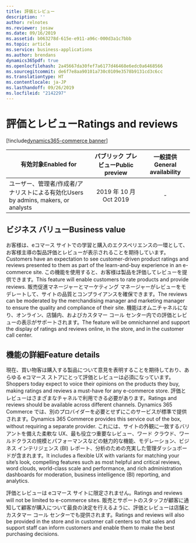 ```yaml
---
title: 評価とレビュー
description: ''
author: relnotes
ms.reviewer: josaw
ms.date: 09/16/2019
ms.assetid: b063278d-615e-e911-a96c-000d3a1c7bbb
ms.topic: article
ms.service: business-applications
ms.author: brendans
dynamics365pdf: true
ms.openlocfilehash: 2a45667da30fef7a6177d46468e6edc0a6468566
ms.sourcegitcommit: de6f7e8aa90101a730c0109e3578b9131cd3c6cc
ms.translationtype: HT
ms.contentlocale: ja-JP
ms.lasthandoff: 09/26/2019
ms.locfileid: "2142297"
---
```

# <a name="ratings-and-reviews"></a><span data-ttu-id="904f2-102">評価とレビュー</span><span class="sxs-lookup"><span data-stu-id="904f2-102">Ratings and reviews</span></span>
[!include[dynamics365-commerce banner](../includes/dynamics365-commerce.md)]

| <span data-ttu-id="904f2-103">有効対象</span><span class="sxs-lookup"><span data-stu-id="904f2-103">Enabled for</span></span>    |  <span data-ttu-id="904f2-104">パブリック プレビュー</span><span class="sxs-lookup"><span data-stu-id="904f2-104">Public preview</span></span> | <span data-ttu-id="904f2-105">一般提供</span><span class="sxs-lookup"><span data-stu-id="904f2-105">General availability</span></span> | 
| ---------- | :----------: |:----------: |
|<span data-ttu-id="904f2-106">ユーザー、管理者/作成者/アナリストによる有効化</span><span class="sxs-lookup"><span data-stu-id="904f2-106">Users by admins, makers, or analysts</span></span>|<span data-ttu-id="904f2-107">2019 年 10 月</span><span class="sxs-lookup"><span data-stu-id="904f2-107">Oct 2019</span></span>| -|




## <a name="business-value"></a><span data-ttu-id="904f2-108">ビジネス バリュー</span><span class="sxs-lookup"><span data-stu-id="904f2-108">Business value</span></span>
<!-- bv start -->
<span data-ttu-id="904f2-109">お客様は、eコマース サイトでの学習と購入のエクスペリエンスの一環として、お客様主導の製品評価とレビューが表示されることを期待しています。</span><span class="sxs-lookup"><span data-stu-id="904f2-109">Customers have an expectation to see customer-driven product ratings and reviews presented to them as part of the learn-and-buy experience in an e-commerce site.</span></span> <span data-ttu-id="904f2-110">この機能を使用すると、お客様は製品を評価してレビューを提供できます。</span><span class="sxs-lookup"><span data-stu-id="904f2-110">This feature will enable customers to rate products and provide reviews.</span></span> <span data-ttu-id="904f2-111">販売促進マネージャーとマーケティング マネージャーがレビューをモデレートして、サイトの品質とコンプライアンスを確保できます。</span><span class="sxs-lookup"><span data-stu-id="904f2-111">The reviews can be moderated by the merchandising manager and marketing manager to ensure the quality and compliance of their site.</span></span> <span data-ttu-id="904f2-112">機能はオムニチャネルになり、オンライン、店舗内、およびカスタマー コール センター内での評価とレビューの表示がサポートされます。</span><span class="sxs-lookup"><span data-stu-id="904f2-112">The feature will be omnichannel and support the display of ratings and reviews online, in the store, and in the customer call center.</span></span> 
<!-- bv end -->



## <a name="feature-details"></a><span data-ttu-id="904f2-113">機能の詳細</span><span class="sxs-lookup"><span data-stu-id="904f2-113">Feature details</span></span>
<!--feature detail start -->
 <span data-ttu-id="904f2-114">現在、買い物客は購入する製品について意見を表明することを期待しており、あらゆる eコマース ストアにとって評価とレビューは必須になっています。</span><span class="sxs-lookup"><span data-stu-id="904f2-114">Shoppers today expect to voice their opinions on the products they buy, making ratings and reviews a must-have for any e-commerce store.</span></span> <span data-ttu-id="904f2-115">評価とレビューはさまざまなチャネルで利用できる必要があります。</span><span class="sxs-lookup"><span data-stu-id="904f2-115">Ratings and reviews should be available across different channels.</span></span> <span data-ttu-id="904f2-116">Dynamics 365 Commerce では、別のプロバイダーを必要とせずにこのサービスが標準で提供されます。</span><span class="sxs-lookup"><span data-stu-id="904f2-116">Dynamics 365 Commerce provides this service out of the box, without requiring a separate provider.</span></span> <span data-ttu-id="904f2-117">これには、サイトの外観に一致するバリアントを備えた柔軟な UX、最も役立つ重要なレビュー、ワード クラウド、ワールドクラスの規模とパフォーマンスなどの魅力的な機能、モデレーション、ビジネス インテリジェンス (BI) レポート、分析のための充実した管理ダッシュボードが含まれます。</span><span class="sxs-lookup"><span data-stu-id="904f2-117">It includes a flexible UX with variants for matching your site’s look, compelling features such as most helpful and critical reviews, word clouds, world-class scale and performance, and rich administration dashboards for moderation, business intelligence (BI) reporting, and analytics.</span></span> 



<span data-ttu-id="904f2-118">評価とレビューは eコマース サイトに限定されません。</span><span class="sxs-lookup"><span data-stu-id="904f2-118">Ratings and reviews will not be limited to e-commerce sites.</span></span> <span data-ttu-id="904f2-119">販売とサポートのスタッフが顧客に通知して顧客が購入について最良の決定を行えるように、評価とレビューは店舗とカスタマー コール センターでも提供されます。</span><span class="sxs-lookup"><span data-stu-id="904f2-119">Ratings and reviews will also be provided in the store and in customer call centers so that sales and support staff can inform customers and enable them to make the best purchasing decisions.</span></span>
<!--feature detail end -->











